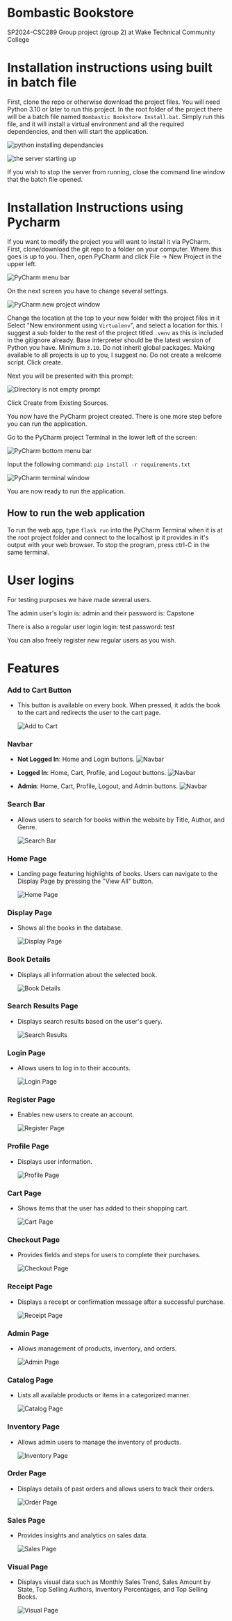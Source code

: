 # Bombastic Bookstore
SP2024-CSC289 Group project (group 2) at Wake Technical Community College

# Installation instructions using built in batch file

First, clone the repo or otherwise download the project files.
You will need Python 3.10 or later to run this project.
In the root folder of the project there will be a batch file named `Bombastic Bookstore Install.bat`.
Simply run this file, and it will install a virtual environment and all the required dependencies, and then will start the application.

![python installing dependancies](https://i.imgur.com/i50pFd5.png)

![the server starting up](https://i.imgur.com/mN9FCLv.png)

If you wish to stop the server from running, close the command line window that the batch file opened.

# Installation Instructions using Pycharm

If you want to modify the project you will want to install it via PyCharm.
First, clone/download the git repo to a folder on your computer.
Where this goes is up to you.
Then, open PyCharm and click File -> New Project in the upper left.

![PyCharm menu bar](https://i.imgur.com/kT245zw.png)

On the next screen you have to change several settings.

![PyCharm new project window](https://i.imgur.com/YM4q0qk.png)

Change the location at the top to your new folder with the project files in it
Select "New environment using `Virtualenv`", and select a location for this. 
I suggest a sub folder to the rest of the project titled `.venv` as this is included in the gitignore already.
Base interpreter should be the latest version of Python you have. 
Minimum `3.10`.
Do not inherit global packages. 
Making available to all projects is up to you, I suggest no.
Do not create a welcome script.
Click create.

Next you will be presented with this prompt:

![Directory is not empty prompt](https://i.imgur.com/4UAbauQ.png)

Click Create from Existing Sources.

You now have the PyCharm project created. 
There is one more step before you can run the application.

Go to the PyCharm project Terminal in the lower left of the screen:

![PyCharm bottom menu bar](https://i.imgur.com/JFLHGIW.png)

Input the following command: `pip install -r requirements.txt`

![PyCharm terminal window](https://i.imgur.com/j9KTgad.png)

You are now ready to run the application.

## How to run the web application

To run the web app, type `flask run` into the PyCharm Terminal when it is at the root project folder and connect to the localhost ip it provides in it's output with your web browser.
To stop the program, press ctrl-C in the same terminal.

# User logins
For testing purposes we have made several users.

The admin user's login is: admin
and their password is: Capstone

There is also a regular user login
login: test
password: test

You can also freely register new regular users as you wish.

# Features

### Add to Cart Button

- This button is available on every book. 
When pressed, it adds the book to the cart and redirects the user to the cart page.

    ![Add to Cart](https://i.imgur.com/vO50oFn.png)

### Navbar

- **Not Logged In**: Home and Login buttons.
    ![Navbar](https://i.imgur.com/w7NsFR4.png)
  
- **Logged In**: Home, Cart, Profile, and Logout buttons.
    ![Navbar](https://i.imgur.com/PVZ8x5O.png)
  
- **Admin**: Home, Cart, Profile, Logout, and Admin buttons.
    ![Navbar](https://i.imgur.com/tKZLE2m.png)

### Search Bar

- Allows users to search for books within the website by Title, Author, and Genre.

    ![Search Bar](https://i.imgur.com/KXzcFvW.png)

### Home Page

- Landing page featuring highlights of books.
Users can navigate to the Display Page by pressing the "View All" button.

    ![Home Page](https://i.imgur.com/XfJp4IL.png)

### Display Page

- Shows all the books in the database.

    ![Display Page](https://i.imgur.com/zRAUqMS.png)

### Book Details

- Displays all information about the selected book.

    ![Book Details](https://i.imgur.com/d7luRER.png)

### Search Results Page

- Displays search results based on the user's query.

    ![Search Results](https://i.imgur.com/j6Y1rwD.png)

### Login Page

- Allows users to log in to their accounts.

    ![Login Page](https://i.imgur.com/ePnRNBk.png)

### Register Page

- Enables new users to create an account.

    ![Register Page](https://i.imgur.com/zZLhwdM.png)

### Profile Page

- Displays user information.

    ![Profile Page](https://i.imgur.com/RmdmKgd.png)

### Cart Page

- Shows items that the user has added to their shopping cart.

    ![Cart Page](https://i.imgur.com/me7PLmT.png)

### Checkout Page

- Provides fields and steps for users to complete their purchases.

    ![Checkout Page](https://i.imgur.com/Dz2xzjM.png)

### Receipt Page

- Displays a receipt or confirmation message after a successful purchase.

    ![Receipt Page](https://i.imgur.com/iSkQial.png)

### Admin Page

- Allows management of products, inventory, and orders.

    ![Admin Page](https://i.imgur.com/ofsjCJ6.png)

### Catalog Page

- Lists all available products or items in a categorized manner.

    ![Catalog Page](https://i.imgur.com/asXlvS6.png)

### Inventory Page

- Allows admin users to manage the inventory of products.

    ![Inventory Page](https://i.imgur.com/W2Q3hUS.png)

### Order Page

- Displays details of past orders and allows users to track their orders.

    ![Order Page](https://i.imgur.com/heX2XGP.png)

### Sales Page

- Provides insights and analytics on sales data.

    ![Sales Page](https://i.imgur.com/uEwj47l.png)

### Visual Page

- Displays visual data such as Monthly Sales Trend, Sales Amount by State, Top Selling Authors, Inventory Percentages, and Top Selling Books.

    ![Visual Page](https://i.imgur.com/5OgkSBC.png)